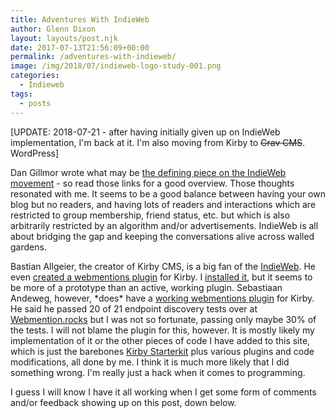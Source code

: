 ```yaml
---
title: Adventures With IndieWeb
author: Glenn Dixon
layout: layouts/post.njk
date: 2017-07-13T21:56:09+00:00
permalink: /adventures-with-indieweb/
image: /img/2018/07/indieweb-logo-study-001.png
categories:
  - Indieweb
tags:
  - posts
---
```

[UPDATE: 2018-07-21 - after having initially given up on IndieWeb implementation, I'm back at it. I'm also moving from Kirby to <del>Grav CMS</del>. WordPress]

<!-- excerpt -->
Dan Gillmor wrote what may be [the defining piece on the IndieWeb movement][1] - so read those links for a good overview. Those thoughts resonated with me. It seems to be a good balance between having your own blog but no readers, and having lots of readers and interactions which are restricted to group membership, friend status, etc. but which is also arbitrarily restricted by an algorithm and/or advertisements. IndieWeb is all about bridging the gap and keeping the conversations alive across walled gardens.

Bastian Allgeier, the creator of Kirby CMS, is a big fan of the [IndieWeb][2]. He even [created a webmentions plugin][3] for Kirby. I [installed it][4], but it seems to be more of a prototype than an active, working plugin. Sebastiaan Andeweg, however, \*does\* have a [working webmentions plugin][5] for Kirby. He said he passed 20 of 21 endpoint discovery tests over at [Webmention.rocks][6] but I was not so fortunate, passing only maybe 30% of the tests. I will not blame the plugin for this, however. It is mostly likely my implementation of it or the other pieces of code I have added to this site, which is just the barebones [Kirby Starterkit][7] plus various plugins and code modifications, all done by me. I think it is much more likely that I did something wrong. I'm really just a hack when it comes to programming.

I guess I will know I have it all working when I get some form of comments and/or feedback showing up on this post, down below.

 [1]: http://dangillmor.com/2014/04/25/indie-web-important/
 [2]: http://indieweb.org
 [3]: https://bastianallgeier.com/notes/indie-web
 [4]: https://github.com/bastianallgeier/kirby-webmentions
 [5]: https://github.com/sebsel/seblog-kirby-webmentions
 [6]: https://webmention.rocks/
 [7]: https://github.com/getkirby/starterkit
